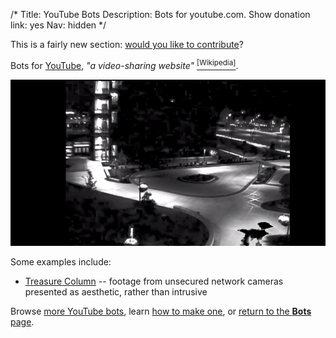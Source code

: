 /*
Title: YouTube Bots
Description: Bots for youtube.com.
Show donation link: yes
Nav: hidden
*/

<div class="note">
  <p>
    This is a fairly new section: <a href="https://github.com/botwiki/botwiki.org">would you like to contribute</a>?
  </p>
</div>

Bots for [YouTube](https://www.youtube.com/), *"a video-sharing website"* [<sup>[Wikipedia]</sup>](https://en.wikipedia.org/wiki/YouTube).

<p class="screenshot float-right">
  <a href="/bots/youtube-bots/treasurecolumn">
    <img src="/content/bots/youtube-bots/images/Treasure_Column.png">
  </a>
</p>


Some examples include:

- [Treasure Column](/bots/youtube-bots/treasurecolumn) -- footage from unsecured network cameras presented as aesthetic, rather than intrusive

Browse [more YouTube bots](/tag/youtubebot), learn [how to make one](/tutorials/youtube-bots), or [return to the **Bots** page](/bots).

